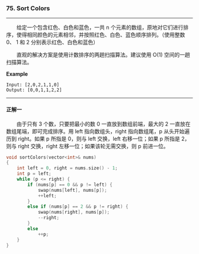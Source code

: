 ### 75. Sort Colors

-----

&emsp;&emsp;给定一个包含红色、白色和蓝色，一共 n 个元素的数组，原地对它们进行排序，使得相同颜色的元素相邻，并按照红色、白色、蓝色顺序排列。（使用整数 0、 1 和 2 分别表示红色、白色和蓝色）

&emsp;&emsp;直观的解决方案是使用计数排序的两趟扫描算法。建议使用 O(1) 空间的一趟扫描算法。

**Example**

    Input: [2,0,2,1,1,0]
    Output: [0,0,1,1,2,2]

-----

#### 正解一

&emsp;&emsp;由于只有 3 个数，只要把最小的数 0 一直放到数组前端，最大的 2 一直放在数组尾端，即可完成排序。用 left 指向数组头，right 指向数组尾，p 从头开始遍历到 right。如果 p 所指是 0，则与 left 交换，left 右移一位；如果 p 所指是 2，则与 right 交换，right 左移一位；如果该轮无需交换，则 p 前进一位。

```cpp
void sortColors(vector<int>& nums)
{
    int left = 0, right = nums.size() - 1;
    int p = left;
    while (p <= right) {
        if (nums[p] == 0 && p != left) {
            swap(nums[left], nums[p]);
            ++left;
        }
        else if (nums[p] == 2 && p != right) {
            swap(nums[right], nums[p]);
            --right;
        }
        else 
            ++p;
    }
}
```
